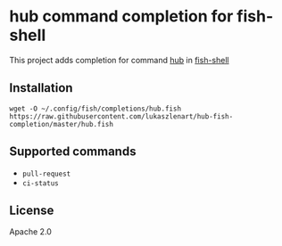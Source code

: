 # hub command completion for fish-shell

This project adds completion for command [hub](https://github.com/github/hub) in [fish-shell](https://fishshell.com/)

## Installation

```
wget -O ~/.config/fish/completions/hub.fish https://raw.githubusercontent.com/lukaszlenart/hub-fish-completion/master/hub.fish
```

## Supported commands

 - `pull-request`
 - `ci-status`

## License

Apache 2.0
